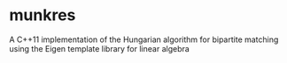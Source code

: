 # munkres
A C++11 implementation of the Hungarian algorithm for bipartite matching using the Eigen template library for linear algebra
